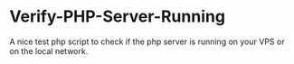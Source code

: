 # Verify-PHP-Server-Running
A nice test php script to check if the php server is running on your VPS or on the local network.

